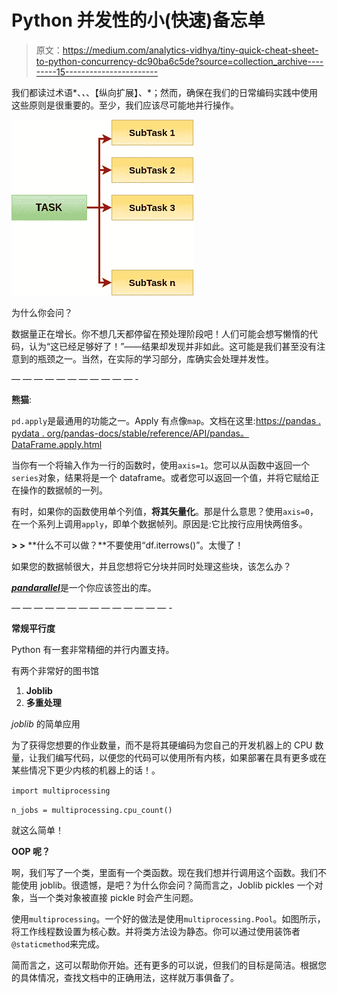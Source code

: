 # Python 并发性的小(快速)备忘单

> 原文：<https://medium.com/analytics-vidhya/tiny-quick-cheat-sheet-to-python-concurrency-dc90ba6c5de?source=collection_archive---------15----------------------->

我们都读过术语*、*、*、【纵向扩展】、*；然而，确保在我们的日常编码实践中使用这些原则是很重要的。至少，我们应该尽可能地并行操作。

![](img/a665d6c6f9e60bd09d948d49a88912a2.png)

为什么你会问？

数据量正在增长。你不想几天都停留在预处理阶段吧！人们可能会想写懒惰的代码，认为“这已经足够好了！”——结果却发现并非如此。这可能是我们甚至没有注意到的瓶颈之一。当然，在实际的学习部分，库确实会处理并发性。

— — — — — — — — — — — -

**熊猫**:

`pd.apply`是最通用的功能之一。Apply 有点像`map`。文档在这里:[https://pandas . pydata . org/pandas-docs/stable/reference/API/pandas。DataFrame.apply.html](https://pandas.pydata.org/pandas-docs/stable/reference/api/pandas.DataFrame.apply.html)

当你有一个将输入作为一行的函数时，使用`axis=1`。您可以从函数中返回一个`series`对象，结果将是一个 dataframe。或者您可以返回一个值，并将它赋给正在操作的数据帧的一列。

有时，如果你的函数使用单个列值，**将其矢量化**。那是什么意思？使用`axis=0`，在一个系列上调用`apply`，即单个数据帧列。原因是:它比按行应用快两倍多。

**> >** **什么不可以做？**不要使用“df.iterrows()”。太慢了！

如果您的数据帧很大，并且您想将它分块并同时处理这些块，该怎么办？

[***pandarallel***](https://pypi.org/project/pandarallel/)是一个你应该签出的库。

— — — — — — — — — — — — — — -

**常规平行度**

Python 有一套非常精细的并行内置支持。

有两个非常好的图书馆

1.  **Joblib**
2.  **多重处理**

*joblib* 的简单应用

为了获得您想要的作业数量，而不是将其硬编码为您自己的开发机器上的 CPU 数量，让我们编写代码，以便您的代码可以使用所有内核，如果部署在具有更多或在某些情况下更少内核的机器上的话！。

`import multiprocessing`

`n_jobs = multiprocessing.cpu_count()`

就这么简单！

**OOP 呢？**

啊，我们写了一个类，里面有一个类函数。现在我们想并行调用这个函数。我们不能使用 joblib。很遗憾，是吧？为什么你会问？简而言之，Joblib pickles 一个对象，当一个类对象被直接 pickle 时会产生问题。

使用`multiprocessing`。一个好的做法是使用`multiprocessing.Pool`。如图所示，将工作线程数设置为核心数。并将类方法设为静态。你可以通过使用装饰者`@staticmethod`来完成。

简而言之，这可以帮助你开始。还有更多的可以说，但我们的目标是简洁。根据您的具体情况，查找文档中的正确用法，这样就万事俱备了。